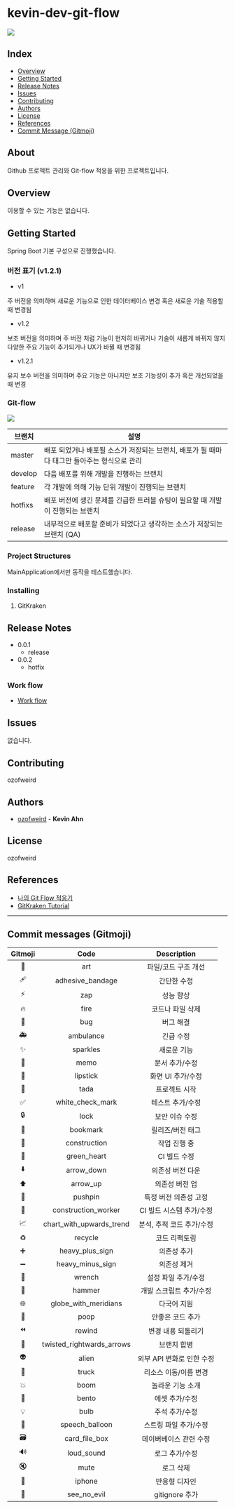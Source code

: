 # kevin-dev-git-flow

![](https://img.shields.io/badge/version-0.0.1-brightgreen)

## Index
- [Overview](#overview)
- [Getting Started](#getting-started)
- [Release Notes](#release-notes)
- [Issues](#issues)
- [Contributing](#contributing)
- [Authors](#authors)
- [License](#license)
- [References](#references)
- [Commit Message (Gitmoji)](#commit-messages-gitmoji)

## About
Github 프로젝트 관리와 Git-flow 적응을 위한 프로젝트입니다.

## Overview
이용할 수 있는 기능은 없습니다.

## Getting Started
Spring Boot 기본 구성으로 진행했습니다.

### 버전 표기 (v1.2.1)

- v1

주 버전을 의미하며 새로운 기능으로 인한 데이터베이스 변경 혹은 새로운 기술 적용할 때 변경됨

- v1.2

보조 버전을 의미하며 주 버전 처럼 기능이 현저히 바뀌거나 기술이 새롭게 바뀌지 않지 다양한 주요 기능이 추가되거나 UX가 바뀔 때 변경됨

- v1.2.1

유지 보수 버전을 의미하며 주요 기능은 아니지만 보조 기능성이 추가 혹은 개선되었을 때 변경

### Git-flow

![](./docs/images/git_flow.png)

|브랜치|설명|
|----|---|
|master|배포 되었거나 배포될 소스가 저장되는 브랜치, 배포가 될 때마다 태그만 들아주는 형식으로 관리|
|develop|다음 배포를 위해 개발을 진행하는 브랜치|
|feature|각 개발에 의해 기능 단위 개발이 진행되는 브랜치|
|hotfixs|배포 버전에 생긴 문제를 긴급한 트러블 슈팅이 필요할 때 개발이 진행되는 브랜치|
|release|내부적으로 배포할 준비가 되었다고 생각하는 소스가 저장되는 브랜치 (QA)|

### Project Structures
MainApplication에서만 동작을 테스트했습니다.

### Installing
1. GitKraken

## Release Notes
* 0.0.1
    * release
* 0.0.2
    * hotfix

### Work flow

- [Work flow](./docs/work-flow.md)
  
## Issues
없습니다.

## Contributing
ozofweird

## Authors
- [ozofweird](https://github.com/ozofweird) - **Kevin Ahn**

## License
ozofweird

## References
- [나의 Git Flow 적응기](https://jeong-pro.tistory.com/196)
- [GitKraken Tutorial](https://www.youtube.com/watch?v=eTOgjQ9o4vQ)
---

## Commit messages (Gitmoji)

|Gitmoji|Code|Description|
|:-----:|:---:|:--------:|
|🎨|art|파일/코드 구조 개선|
|🩹|adhesive_bandage|간단한 수정|
|⚡️|zap|성능 향상|
|🔥️|fire|코드나 파일 삭제|
|🐛️|bug|버그 해결|
|🚑️|ambulance|긴급 수정|
|✨️|sparkles|새로운 기능|
|📝️|memo|문서 추가/수정|
|💄️|lipstick|화면 UI 추가/수정|
|🎉️|tada|프로젝트 시작|
|✅️|white_check_mark|테스트 추가/수정|
|🔒️|lock|보안 이슈 수정|
|🔖️|bookmark|릴리즈/버전 태그|
|🚧|construction|작업 진행 중|
|💚|green_heart|CI 빌드 수정|
|⬇️|arrow_down|의존성 버전 다운|
|⬆️|arrow_up|의존성 버전 업|
|📌|pushpin|특정 버전 의존성 고정|
|👷|construction_worker|CI 빌드 시스템 추가/수정|
|📈|chart_with_upwards_trend|분석, 추적 코드 추가/수정|
|♻️|recycle|코드 리팩토링|
|➕|heavy_plus_sign|의존성 추가|
|➖|heavy_minus_sign|의존성 제거|
|🔧|wrench|설정 파일 추가/수정|
|🔨|hammer|개발 스크립트 추가/수정|
|🌐|globe_with_meridians|다국어 지원|
|💩|poop|안좋은 코드 추가|
|⏪|rewind|변경 내용 되돌리기|
|🔀|twisted_rightwards_arrows|브랜치 합병|
|👽|alien|외부 API 변화로 인한 수정|
|🚚|truck|리소스 이동/이름 변경|
|💥|boom|놀라운 기능 소개|
|🍱|bento|에셋 추가/수정|
|💡|bulb|주석 추가/수정|
|💬|speech_balloon|스트링 파일 추가/수정|
|🗃|card_file_box|데이버베이스 관련 수정|
|🔊|loud_sound|로그 추가/수정|
|🔇|mute|로그 삭제|
|📱|iphone|반응형 디자인|
|🙈|see_no_evil|gitignore 추가|